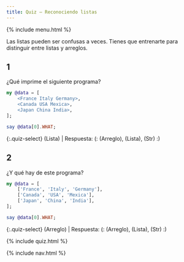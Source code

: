```yaml
---
title: Quiz — Reconociendo listas
---
```


{% include menu.html %}

Las listas pueden ser confusas a veces. Tienes que entrenarte para distinguir entre listas y arreglos.

## 1

¿Qué imprime el siguiente programa?

```raku
my @data = [
    <France Italy Germany>,
    <Canada USA Mexica>,
    <Japan China India>,
];

say @data[0].WHAT;
```

{:.quiz-select}
(Lista) | Respuesta: (: (Arreglo), (Lista), (Str) :)

## 2

¿Y qué hay de este programa?

```raku
my @data = [
    ['France', 'Italy', 'Germany'],
    ['Canada', 'USA', 'Mexica'],
    ['Japan', 'China', 'India'],
];

say @data[0].WHAT;
```

{:.quiz-select}
(Arreglo) | Respuesta: (: (Arreglo), (Lista), (Str) :)


{% include quiz.html %}

{% include nav.html %}